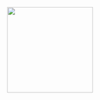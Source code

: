 <div id="header" align="center">
    <img src="https://media.giphy.com/media/Y4PkFXkfTeEKqGBBsC/giphy.gif" height="200px" width="auto">
</div>


